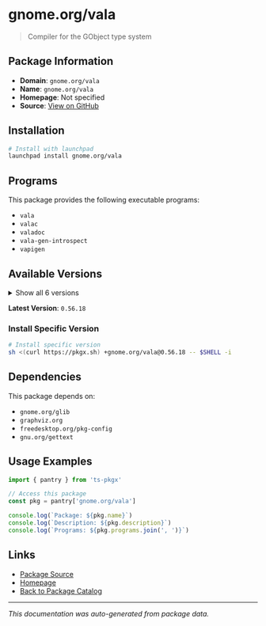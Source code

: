 # gnome.org/vala

> Compiler for the GObject type system

## Package Information

- **Domain**: `gnome.org/vala`
- **Name**: `gnome.org/vala`
- **Homepage**: Not specified
- **Source**: [View on GitHub](https://github.com/pkgxdev/pantry/tree/main/projects/gnome.org/vala/package.yml)

## Installation

```bash
# Install with launchpad
launchpad install gnome.org/vala
```

## Programs

This package provides the following executable programs:

- `vala`
- `valac`
- `valadoc`
- `vala-gen-introspect`
- `vapigen`

## Available Versions

<details>
<summary>Show all 6 versions</summary>

- `0.56.18`, `0.56.17`, `0.56.16`, `0.56.15`, `0.56.14`
- `0.56.13`

</details>

**Latest Version**: `0.56.18`

### Install Specific Version

```bash
# Install specific version
sh <(curl https://pkgx.sh) +gnome.org/vala@0.56.18 -- $SHELL -i
```

## Dependencies

This package depends on:

- `gnome.org/glib`
- `graphviz.org`
- `freedesktop.org/pkg-config`
- `gnu.org/gettext`

## Usage Examples

```typescript
import { pantry } from 'ts-pkgx'

// Access this package
const pkg = pantry['gnome.org/vala']

console.log(`Package: ${pkg.name}`)
console.log(`Description: ${pkg.description}`)
console.log(`Programs: ${pkg.programs.join(', ')}`)
```

## Links

- [Package Source](https://github.com/pkgxdev/pantry/tree/main/projects/gnome.org/vala/package.yml)
- [Homepage](#)
- [Back to Package Catalog](../../../package-catalog.md)

---

*This documentation was auto-generated from package data.*
